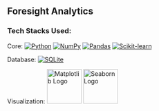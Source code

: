## Foresight Analytics


### Tech Stacks Used:
<!-- https://github.com/inttter/md-badges -->
Core: 
[![Python](https://img.shields.io/badge/Python-3776AB?logo=python&logoColor=fff)](#)
[![NumPy](https://img.shields.io/badge/NumPy-4DABCF?logo=numpy&logoColor=fff)](#)
[![Pandas](https://img.shields.io/badge/Pandas-150458?logo=pandas&logoColor=fff)](#)
[![Scikit-learn](https://img.shields.io/badge/-scikit--learn-%23F7931E?logo=scikit-learn&logoColor=white)](#)

Database:
[![SQLite](https://img.shields.io/badge/SQLite-%2307405e.svg?logo=sqlite&logoColor=white)](#)

Visualization: <img src="https://matplotlib.org/_static/logo2.svg" width="80" alt="Matplotlib Logo">
<img src="https://raw.githubusercontent.com/mwaskom/seaborn/master/doc/_static/logo-wide-lightbg.svg" width="80" alt="Seaborn Logo">
<!-- [![Matplotlib](https://custom-icon-badges.demolab.com/badge/Matplotlib-71D291?logo=matplotlib&logoColor=fff)](#) -->

